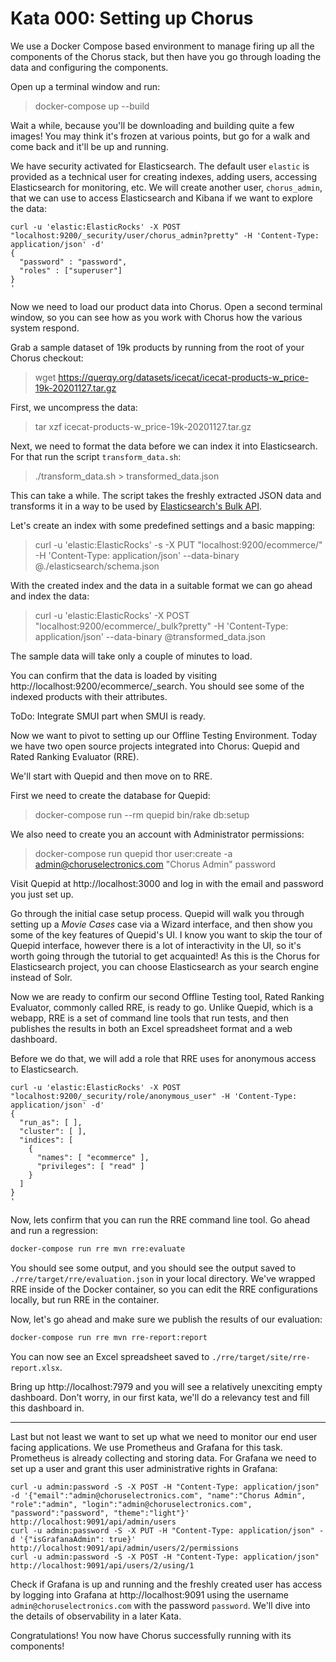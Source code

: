 # Kata 000: Setting up Chorus

We use a Docker Compose based environment to manage firing up all the components of the Chorus stack, but then have you go through loading the data and configuring the components.

Open up a terminal window and run:
> docker-compose up --build

Wait a while, because you'll be downloading and building quite a few images!  You may think it's frozen at various points, but go for a walk and come back and it'll be up and running.

We have security activated for Elasticsearch. The default user `elastic` is provided as a technical user for creating indexes, adding users, accessing Elasticsearch for monitoring, etc.
We will create another user, `chorus_admin`, that we can use to access Elasticsearch and Kibana if we want to explore the data:

```
curl -u 'elastic:ElasticRocks' -X POST "localhost:9200/_security/user/chorus_admin?pretty" -H 'Content-Type: application/json' -d'
{
  "password" : "password",
  "roles" : ["superuser"]
}
'
```

Now we need to load our product data into Chorus.  Open a second terminal window, so you can see how as you work with Chorus how the various system respond.

Grab a sample dataset of 19k products by running from the root of your Chorus checkout:

> wget https://querqy.org/datasets/icecat/icecat-products-w_price-19k-20201127.tar.gz

First, we uncompress the data:

> tar xzf icecat-products-w_price-19k-20201127.tar.gz

Next, we need to format the data before we can index it into Elasticsearch. For that run the script `transform_data.sh`:

> ./transform_data.sh > transformed_data.json

This can take a while. The script takes the freshly extracted JSON data and transforms it in a way to be used by [Elasticsearch's Bulk API](https://www.elastic.co/guide/en/elasticsearch/reference/current/docs-bulk.html).

Let's create an index with some predefined settings and a basic mapping:

> curl -u 'elastic:ElasticRocks' -s -X PUT "localhost:9200/ecommerce/" -H 'Content-Type: application/json' --data-binary @./elasticsearch/schema.json

With the created index and the data in a suitable format we can go ahead and index the data:

> curl -u 'elastic:ElasticRocks' -X POST "localhost:9200/ecommerce/_bulk?pretty" -H 'Content-Type: application/json' --data-binary @transformed_data.json

The sample data will take only a couple of minutes to load.

You can confirm that the data is loaded by visiting http://localhost:9200/ecommerce/_search. You should see some of the indexed products with their attributes.

ToDo: Integrate SMUI part when SMUI is ready.

Now we want to pivot to setting up our Offline Testing Environment. Today we have two open source projects integrated into Chorus: Quepid and Rated Ranking Evaluator (RRE).

We'll start with Quepid and then move on to RRE.

First we need to create the database for Quepid:

> docker-compose run --rm quepid bin/rake db:setup

We also need to create you an account with Administrator permissions:

> docker-compose run quepid thor user:create -a admin@choruselectronics.com "Chorus Admin" password

Visit Quepid at http://localhost:3000 and log in with the email and password you just set up.

Go through the initial case setup process. Quepid will walk you through setting up a _Movie Cases_ case via a Wizard interface, and then show you some of the key features of Quepid's UI.  I know you want to skip the tour of Quepid interface, however there is a lot of interactivity in the UI, so it's worth going through the tutorial to get acquainted! As this is the Chorus for Elasticsearch project, you can choose Elasticsearch as your search engine instead of Solr.

Now we are ready to confirm our second Offline Testing tool, Rated Ranking Evaluator, commonly called RRE, is ready to go. Unlike Quepid, which is a webapp, RRE is a set of command line tools that run tests, and then publishes the results in both an Excel spreadsheet format and a web dashboard.

Before we do that, we will add a role that RRE uses for anonymous access to Elasticsearch.

```
curl -u 'elastic:ElasticRocks' -X POST "localhost:9200/_security/role/anonymous_user" -H 'Content-Type: application/json' -d'
{
  "run_as": [ ],
  "cluster": [ ],
  "indices": [
    {
      "names": [ "ecommerce" ],
      "privileges": [ "read" ]
    }
  ]
}
'
```

Now, lets confirm that you can run the RRE command line tool. Go ahead and run a regression:

```sh
docker-compose run rre mvn rre:evaluate
```

You should see some output, and you should see the output saved to `./rre/target/rre/evaluation.json` in your local directory.  We've wrapped RRE inside of the Docker container, so you can edit the RRE configurations locally, but run RRE in the container.

Now, let's go ahead and make sure we publish the results of our evaluation:

```sh
docker-compose run rre mvn rre-report:report
```

You can now see an Excel spreadsheet saved to `./rre/target/site/rre-report.xlsx`.

Bring up http://localhost:7979 and you will see a relatively unexciting empty dashboard. Don't worry, in our first kata, we'll do a relevancy test and fill this dashboard in.

----
Last but not least we want to set up what we need to monitor our end user facing applications. We use Prometheus and Grafana for this task. Prometheus is already collecting and storing data. For Grafana we need to set up a user and grant this user administrative rights in Grafana:

```
curl -u admin:password -S -X POST -H "Content-Type: application/json" -d '{"email":"admin@choruselectronics.com", "name":"Chorus Admin", "role":"admin", "login":"admin@choruselectronics.com", "password":"password", "theme":"light"}' http://localhost:9091/api/admin/users
curl -u admin:password -S -X PUT -H "Content-Type: application/json" -d '{"isGrafanaAdmin": true}' http://localhost:9091/api/admin/users/2/permissions
curl -u admin:password -S -X POST -H "Content-Type: application/json" http://localhost:9091/api/users/2/using/1
```

Check if Grafana is up and running and the freshly created user has access by logging into Grafana at http://localhost:9091 using the username `admin@choruselectronics.com` with the password `password`. We'll dive into the details of observability in a later Kata.

Congratulations! You now have Chorus successfully running with its components!
